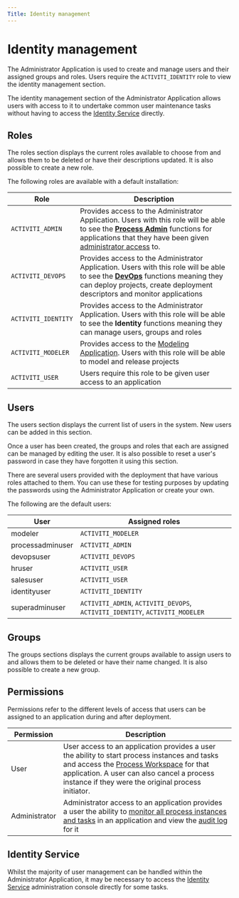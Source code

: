 ```yaml
---
Title: Identity management
--- 
```


# Identity management
The Administrator Application is used to create and manage users and their assigned groups and roles. Users require the `ACTIVITI_IDENTITY` role to view the identity management section. 

The identity management section of the Administrator Application allows users with access to it to undertake common user maintenance tasks without having to access the [Identity Service](../identity/service.md) directly.

## Roles
The roles section displays the current roles available to choose from and allows them to be deleted or have their descriptions updated. It is also possible to create a new role.

The following roles are available with a default installation: 

| Role | Description |
| ---- | ----------- |
| `ACTIVITI_ADMIN` | Provides access to the Administrator Application. Users with this role will be able to see the [**Process Admin**](../monitoring/README.md) functions for applications that they have been given [administrator access](#permissions) to. |
| `ACTIVITI_DEVOPS` | Provides access to the Administrator Application. Users with this role will be able to see the [**DevOps**](../deploy) functions meaning they can deploy projects, create deployment descriptors and monitor applications |
| `ACTIVITI_IDENTITY` | Provides access to the Administrator Application. Users with this role will be able to see the **Identity** functions meaning they can manage users, groups and roles |
| `ACTIVITI_MODELER` | Provides access to the [Modeling Application](../../modeling/README.md). Users with this role will be able to model and release projects |
| `ACTIVITI_USER` | Users require this role to be given user access to an application | 

## Users
The users section displays the current list of users in the system. New users can be added in this section. 

Once a user has been created, the groups and roles that each are assigned can be managed by editing the user. It is also possible to reset a user's password in case they have forgotten it using this section. 

There are several users provided with the deployment that have various roles attached to them. You can use these for testing purposes by updating the passwords using the Administrator Application or create your own. 

The following are the default users:

| User | Assigned roles | 
| ---- | -------------- |
| modeler | `ACTIVITI_MODELER` |
| processadminuser | `ACTIVITI_ADMIN` |
| devopsuser | `ACTIVITI_DEVOPS` |
| hruser | `ACTIVITI_USER` |
| salesuser | `ACTIVITI_USER` |
| identityuser | `ACTIVITI_IDENTITY` |
| superadminuser | `ACTIVITI_ADMIN`, `ACTIVITI_DEVOPS`, `ACTIVITI_IDENTITY`, `ACTIVITI_MODELER` |

## Groups
The groups sections displays the current groups available to assign users to and allows them to be deleted or have their name changed. It is also possible to create a new group.

## Permissions
Permissions refer to the different levels of access that users can be assigned to an application during and after deployment. 

| Permission | Description | 
| ---------- | ----------- | 
| User | User access to an application provides a user the ability to start process instances and tasks and access the [Process Workspace](../../workspace/README.md) for that application. A user can also cancel a process instance if they were the original process initiator. | 
| Administrator | Administrator access to an application provides a user the ability to [monitor all process instances and tasks](../monitoring/README.md) in an application and view the [audit log](../monitoring/README.md#audit) for it | 

## Identity Service
Whilst the majority of user management can be handled within the Administrator Application, it may be necessary to access the [Identity Service](../identity/service.md) administration console directly for some tasks. 

